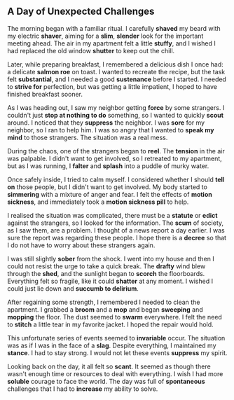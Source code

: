 ## A Day of Unexpected Challenges

The morning began with a familiar ritual. I carefully **shaved** my beard with my electric **shaver**, aiming for a **slim**, **slender** look for the important meeting ahead. The air in my apartment felt a little **stuffy**, and I wished I had replaced the old window **shutter** to keep out the chill.

Later, while preparing breakfast, I remembered a delicious dish I once had: a delicate **salmon roe** on toast. I wanted to recreate the recipe, but the task felt **substantial**, and I needed a good **sustenance** before I started. I needed to **strive for** perfection, but was getting a little impatient, I hoped to have finished breakfast sooner.

As I was heading out, I saw my neighbor getting **force** by some strangers. I couldn't just **stop at nothing to do** something, so I wanted to quickly **scout** around. I noticed that they **suppress** the neighbor. I was **sore** for my neighbor, so I ran to help him. I was so angry that I wanted to **speak my mind** to those strangers. The situation was a real mess.

During the chaos, one of the strangers began to **reel**. The **tension** in the air was palpable. I didn't want to get involved, so I retreated to my apartment, but as I was running, I **falter** and **splash** into a puddle of murky water.

Once safely inside, I tried to calm myself. I considered whether I should **tell on** those people, but I didn't want to get involved. My body started to **simmering** with a mixture of anger and fear. I felt the effects of **motion sickness**, and immediately took a **motion sickness pill** to help. 

I realised the situation was complicated, there must be a **statute** or **edict** against the strangers, so I looked for the information. The **scum** of society, as I saw them, are a problem. I thought of a news report a day earlier. I was sure the report was regarding these people. I hope there is a **decree** so that I do not have to worry about these strangers again.

I was still slightly **sober** from the shock. I went into my house and then I could not resist the urge to take a quick break. The **drafty** wind blew through the **shed**, and the sunlight began to **scorch** the floorboards. Everything felt so fragile, like it could **shatter** at any moment. I wished I could just lie down and **succumb to delirium**.

After regaining some strength, I remembered I needed to clean the apartment. I grabbed a **broom** and a **mop** and began **sweeping** and **mopping** the floor. The dust seemed to **swarm** everywhere. I felt the need to **stitch** a little tear in my favorite jacket. I hoped the repair would hold.

This unfortunate series of events seemed to **invariable** occur. The situation was as if I was in the face of a **slag**. Despite everything, I maintained my **stance**. I had to stay strong. I would not let these events **suppress** my spirit.

Looking back on the day, it all felt so **scant**. It seemed as though there wasn't enough time or resources to deal with everything. I wish I had more **soluble** courage to face the world. The day was full of **spontaneous** challenges that I had to **increase** my ability to solve.
